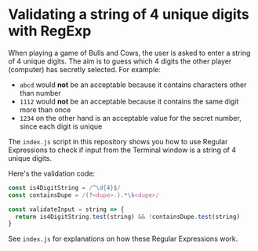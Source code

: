 # Validating a string of 4 unique digits with RegExp

When playing a game of Bulls and Cows, the user is asked to enter a string of 4 unique digits. The aim is to guess which 4 digits the other player (computer) has secretly selected.
For example:

- `abcd` would **not** be an acceptable because it contains characters other than number
- `1112` would **not** be an acceptable because it contains the same digit more than once
- `1234` on the other hand is an acceptable value for the secret number, since each digit is unique

The `index.js` script in this repository shows you how to use Regular Expressions to check if input from the Terminal window is a string of 4 unique digits.

Here's the validation code:

```javascript
const is4DigitString = /^\d{4}$/
const containsDupe = /(?<dupe>.).*\k<dupe>/

const validateInput = string => {
  return is4DigitString.test(string) && !containsDupe.test(string)
}
```

See `index.js` for explanations on how these Regular Expressions work.